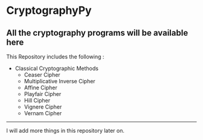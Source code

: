# CryptographyPy
## All the cryptography programs will be available here
This Repository includes the following :
- Classical Cryptographic Methods
  * Ceaser Cipher
  * Multiplicative Inverse Cipher
  * Affine Cipher
  * Playfair Cipher
  * Hill Cipher
  * Vignere Cipher
  * Vernam Cipher
<hr>
I will add more things in this repository later on.
